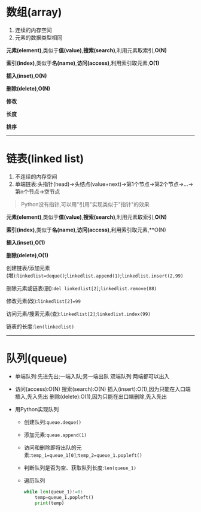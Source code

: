# 数组(array)

1. 连续的内存空间
2. 元素的数据类型相同

**元素(element)**,类似于**值(value)**,**搜索(search)**,利用元素取索引,**O(N)**

**索引(index)**,类似于**名(name)**,**访问(access)**,利用索引取元素,**O(1)**

**插入(inset)**,**O(N)**

**删除(delete)**,**O(N)**

**修改**

**长度**

**排序**

___

# 链表(linked list)

1. 不连续的内存空间
2. 单端链表:头指针(head)→头结点(value+next)→第1个节点→第2个节点→...→第n个节点→空节点

> Python没有指针,可以用"引用"实现类似于"指针"的效果

**元素(element)**,类似于**值(value)**,**搜索(search)**,利用元素取索引,**O(N)**

**索引(index)**,类似于**名(name)**,**访问(access)**,利用索引取元素,**O(N)

**插入(inset)**,**O(1)**

**删除(delete)**,**O(1)**

创建链表/添加元素(增):`linkedlist=deque()`;`linkedlist.append(1)`;`linkedlist.insert(2,99)`

删除元素或链表(删):`del linkedlist[2]`;`linkedlist.remove(88)`

修改元素(改):`linkedlist[2]=99`

访问元素/搜索元素(查):`linkedlist[2]`;`linkedlist.index(99)`

链表的长度:`len(linkedlist)`

___

# 队列(queue)

+ 单端队列:先进先出;一端入队;另一端出队
  双端队列:两端都可以出入

+ 访问(access):O(N)
  搜索(search):O(N)
  插入(insert):O(1),因为只能在入口端插入,先入先出
  删除(delete):O(1),因为只能在出口端删除,先入先出

+ 用Python实现队列

  + 创建队列:`queue.deque()`

  + 添加元素:`queue.append(1)`

  + 访问和删除即将出队的元素:`temp_1=queue_1[0]`;`temp_2=queue_1.popleft()`

  + 判断队列是否为空、获取队列长度:`len(queue_1)`

  + 遍历队列

    ```python
    while len(queue_1)!=0:
        temp=queue_1.popleft()
        print(temp)
    ```

    

  